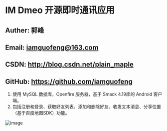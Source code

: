 # IM Dmeo 开源即时通讯应用

## Auther: 郭峰
## Email: iamguofeng@163.com
## CSDN: http://blog.csdn.net/plain_maple
## GitHub: https://github.com/iamguofeng

1. 使用 MySQL 数据库，Openfire 服务器，基于 Smack 4.19库的 Android 客户端。
2. 包括注册和登录、获取好友列表、添加和删除好友、收发文本消息、分享位置（基于百度地图SDK）功能。

![image](http://github.com/iamguofeng/IMDemoo/raw/master/app-image/im1.png)
